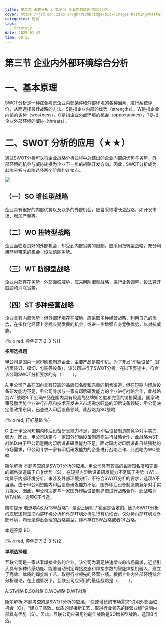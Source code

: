 ```yaml
---
title: 第二章 战略分析 | 第三节 企业内外部环境综合分析
cover: https://jsd.cdn.zzko.cn/gh/richbridge/picx-images-hosting@master/thumbnail/CPA-战略.jpg
categories: 财技
tags:
  - Strategy
date: 2025-01-01 
time: 00:55
---
```


# 第三节 企业内外部环境综合分析  

# 一、基本原理  

SWOT分析是一种综合考虑企业内部条件和外部环境的各种因素，进行系统评价，从而选择最佳战略的方法。S是指企业内部的优势（strengths），W是指企业内部的劣势（weakness），O是指企业外部环境的机会（opportunities），T是指企业外部环境的威胁（threats）。  


# 二、SWOT 分析的应用（★★）  

通过SWOT分析可以将企业战略分析过程中总结出的企业内部的优势与劣势、外部环境的机会与威胁转换为企业下一步的战略开发方向。因此，SWOT分析成为战略分析与战略选择两个阶段的连接点。  

![](https://cdn-mineru.openxlab.org.cn/extract/465d0ae0-e601-4af9-98df-0964870936eb/981c44d7207ddcb557e3512adb05af371c1ddd93e834d447b7d306c8f6aa121e.jpg)  

## （一）SO 增长型战略  

企业具有很好的内部优势以及众多的外部机会，应当采取增长型战略，如开发市场、增加产量等。  

## （二）WO 扭转型战略  

企业面临着良好的外部机会，却受到内部劣势的限制，应采用扭转型战略，充分利用环境带来的机会，设法清除劣势。  

## （三）WT 防御型战略  

企业内部存在劣势，外部面临威胁，应采用防御型战略，进行业务调整，设法避开威胁和消除劣势。  

## （四）ST 多种经营战略  

企业具有内部优势，但外部环境存在威胁，应采取多种经营战略，利用自己的优势，在多样化经营上寻找长期发展的机会；或进一步增强自身竞争优势，以对抗威胁。  

{% p red, 典例研习·2-3 %}1  

**多项选择题**

甲公司是国内一家印刷机制造企业，主要产品是胶印机。为了开发“印后设备”（即折页装订、模切、包装等设备），该公司进行了SWOT分析。在以下表述中，符合该公司SWOT分析要求的有（    ）。  

A.甲公司产品在国内具有较高的品牌知名度和完善的销售渠道，但在短期内印后设备研发能力不足，甲公司寻求与一家有印后研发能力的企业进行战略合作，此战略为WT战略B.甲公司产品在国内具有较高的品牌知名度和完善的销售渠道，国家政策鼓励优势企业进行产品和技术开发进入市场需求旺盛的印后设备领域，甲公司决定借政策东风，迅速进入印后设备领域，此战略为SO战略  


{% p red, 打好基础 %}

C.由于甲公司短期内印后设备研发能力不足，国外印后设备制造商竞争对手实力强大，因此，甲公司决定与一家国外印后设备制造商进行战略合作，此战略为ST战略D.由于甲公司短期内印后设备研发能力不足，面对国内对印后设备日益强劲的市场需求，甲公司寻求一家有印后研发能力的企业进行战略合作，此战略为WO战略  

斯尔解析 本题考查的是SWOT分析的应用。甲公司具有较高的品牌知名度和完善的销售渠道属于自身优势（S），在短期内印后设备研发能力不足属于劣势（W），均属于内部环境分析，未涉及外部环境分析，不符合SWOT分析的要求，选项A不当选。由于甲公司短期内印后设备研发能力不足，国外印后设备制造商竞争对手实力强大，因此，甲公司决定与一家国外印后设备制造商进行战略合作，此战略为WT战略，选项C不当选。  

陷阱提示 若选项A改为“SW战略”，是否正确呢？答案是否定的。因为SWOT分析的底层逻辑是把内部环境分析和外部环境分析进行有机结合，仅分析内部环境或外部环境，均无法得出合理的战略类型，即不存在SW战略或者OT战略。  

本题答案 BD  

{% p red, 典例研习·2-3 %}2  

**单项选择题**

互联公司是一家从事焊接业务的企业。该公司为满足快速增长的市场需求，近期引入具有多种传感功能、能够自动制定焊接姿态和焊接参数的智能焊接机器人，建立了高效、优质的焊接新工艺，取得行业领先的经营业绩。根据企业内外部环境综合分析理论，在上述情况下，互联公司应采用的最佳战略是（    ）。  

A.ST战略 B.SO战略 C.WO战略 D.WT战略  

斯尔解析 本题考查的是SWOT分析的应用。“快速增长的市场需求”说明外部面临机会（O），“建立了高效、优质的焊接新工艺，取得行业领先的经营业绩”说明内部具有优势（S）。因此，互联公司应采用的最佳战略是SO增长型战略，选项B当选。  